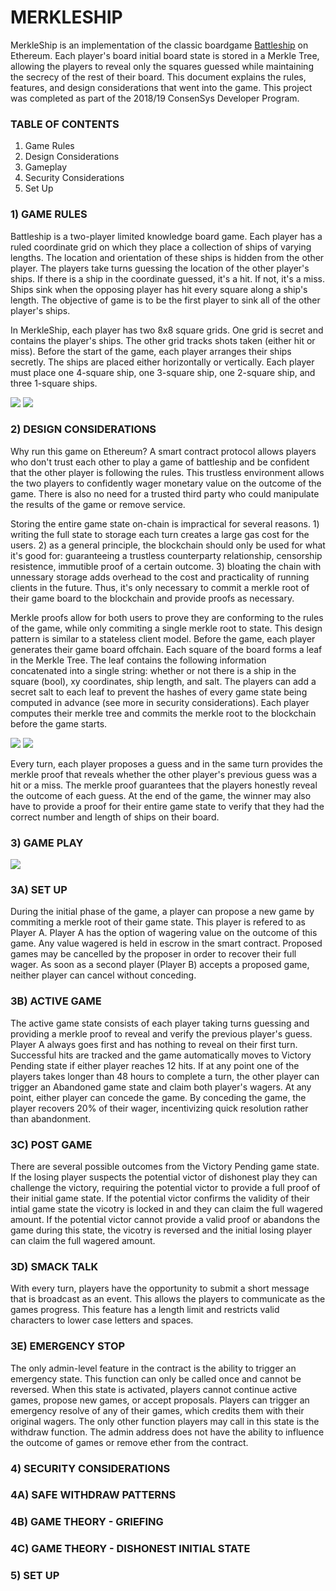 # MERKLESHIP

MerkleShip is an implementation of the classic boardgame [Battleship](https://en.wikipedia.org/wiki/Battleship_(game)) on Ethereum. Each player's board initial board state is stored in a Merkle Tree, allowing the players to reveal only the squares guessed while maintaining the secrecy of the rest of their board. This document explains the rules, features, and design considerations that went into the game. This project was completed as part of the 2018/19 ConsenSys Developer Program.

### TABLE OF CONTENTS

1. Game Rules	
2. Design Considerations	
3. Gameplay
4. Security Considerations
5. Set Up

### 1) GAME RULES

Battleship is a two-player limited knowledge board game. Each player has a ruled coordinate grid on which they place a collection of ships of varying lengths. The location and orientation of these ships is hidden from the other player. The players take turns guessing the location of the other player's ships. If there is a ship in the coordinate guessed, it's a hit. If not, it's a miss. Ships sink when the opposing player has hit every square along a ship's length. The objective of game is to be the first player to sink all of the other player's ships.

In MerkleShip, each player has two 8x8 square grids. One grid is secret and contains the player's ships. The other grid tracks shots taken (either hit or miss). Before the start of the game, each player arranges their ships secretly. The ships are placed either horizontally or vertically. Each player must place one 4-square ship, one 3-square ship, one 2-square ship, and three 1-square ships.

<img src="https://github.com/nicholashc/MerkleShip/blob/master/diagrams/Diagram_BoardLayout.png">
<img src="https://github.com/nicholashc/MerkleShip/blob/master/diagrams/Diagram_GuessLayout.png">

### 2) DESIGN CONSIDERATIONS

Why run this game on Ethereum? A smart contract protocol allows players who don't trust each other to play a game of battleship and be confident that the other player is following the rules. This trustless environment allows the two players to confidently wager monetary value on the outcome of the game. There is also no need for a trusted third party who could manipulate the results of the game or remove service.

Storing the entire game state on-chain is impractical for several reasons. 1) writing the full state to storage each turn creates a large gas cost for the users. 2) as a general principle, the blockchain should only be used for what it's good for: guaranteeing a trustless counterparty relationship, censorship resistence, immutible proof of a certain outcome. 3) bloating the chain with unnessary storage adds overhead to the cost and practicality of running clients in the future. Thus, it's only necessary to commit a merkle root of their game board to the blockchain and provide proofs as necessary. 

Merkle proofs allow for both users to prove they are conforming to the rules of the game, while only commiting a single merkle root to state. This design pattern is similar to a stateless client model. Before the game, each player generates their game board offchain. Each square of the board forms a leaf in the Merkle Tree. The leaf contains the following information concatenated into a single string: whether or not there is a ship in the square (bool), xy coordinates, ship length, and salt. The players can add a secret salt to each leaf to prevent the hashes of every game state being computed in advance (see more in security considerations). Each player computes their merkle tree and commits the merkle root to the blockchain before the game starts. 

<img src="https://github.com/nicholashc/MerkleShip/blob/master/diagrams/Diagram_GuessEncoding.png">
<img src="https://github.com/nicholashc/MerkleShip/blob/master/diagrams/Diagram_MerkleProof.png">

Every turn, each player proposes a guess and in the same turn provides the merkle proof that reveals whether the other player's previous guess was a hit or a miss. The merkle proof guarantees that the players honestly reveal the outcome of each guess. At the end of the game, the winner may also have to provide a proof for their entire game state to verify that they had the correct number and length of ships on their board.

### 3) GAME PLAY

<img src="https://github.com/nicholashc/MerkleShip/blob/master/diagrams/Diagram_GameState.png">

### 3A) SET UP

During the initial phase of the game, a player can propose a new game by commiting a merkle root of their game state. This player is refered to as Player A. Player A has the option of wagering value on the outcome of this game. Any value wagered is held in escrow in the smart contract. Proposed games may be cancelled by the proposer in order to recover their full wager. As soon as a second player (Player B) accepts a proposed game, neither player can cancel without conceding. 

### 3B) ACTIVE GAME

The active game state consists of each player taking turns guessing and providing a merkle proof to reveal and verify the previous player's guess. Player A always goes first and has nothing to reveal on their first turn. Successful hits are tracked and the game automatically moves to Victory Pending state if either player reaches 12 hits. If at any point one of the players takes longer than 48 hours to complete a turn, the other player can trigger an Abandoned game state and claim both player's wagers. At any point, either player can concede the game. By conceding the game, the player recovers 20% of their wager, incentivizing quick resolution rather than abandonment.

### 3C) POST GAME

There are several possible outcomes from the Victory Pending game state. If the losing player suspects the potential victor of dishonest play they can challenge the victory, requiring the potential victor to provide a full proof of their initial game state. If the potential victor confirms the validity of their intial game state the vicotry is locked in and they can claim the full wagered amount. If the potential victor cannot provide a valid proof or abandons the game during this state, the vicotry is reversed and the initial losing player can claim the full wagered amount.

### 3D) SMACK TALK

With every turn, players have the opportunity to submit a short message that is broadcast as an event. This allows the players to communicate as the games progress. This feature has a length limit and restricts valid characters to lower case letters and spaces.

### 3E) EMERGENCY STOP

The only admin-level feature in the contract is the ability to trigger an emergency state. This function can only be called once and cannot be reversed. When this state is activated, players cannot continue active games, propose new games, or accept proposals. Players can trigger an emergency resolve of any of their games, which credits them with their original wagers. The only other function players may call in this state is the withdraw function. The admin address does not have the ability to influence the outcome of games or remove ether from the contract.

### 4) SECURITY CONSIDERATIONS
### 4A) SAFE WITHDRAW PATTERNS
### 4B) GAME THEORY - GRIEFING
### 4C) GAME THEORY - DISHONEST INITIAL STATE
### 5) SET UP
